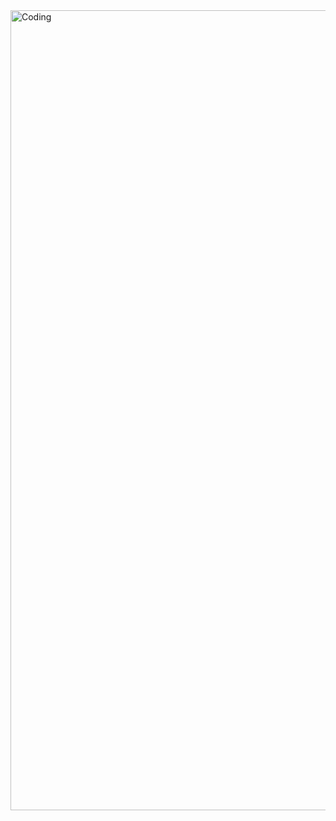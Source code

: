 <img align="right" alt="Coding" width="1280" src="https://media3.giphy.com/media/6kbB1vpjYwjEK9QAef/giphy.gif">
